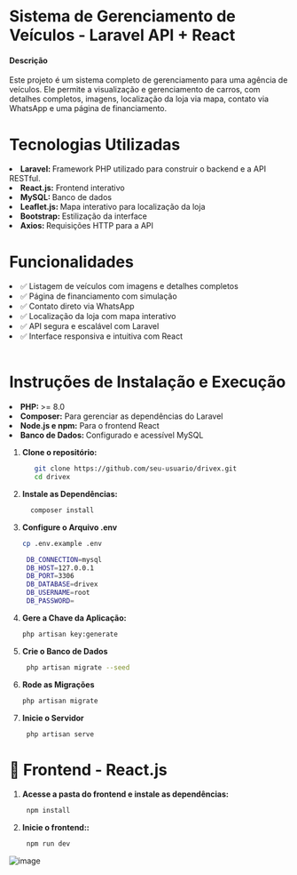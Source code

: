 
<h1>Sistema de Gerenciamento de Veículos - Laravel API + React</h1>

<h4>Descrição</h4>

<p>
Este projeto é um sistema completo de gerenciamento para uma agência de veículos. Ele permite a visualização e gerenciamento de carros, com detalhes completos, imagens, localização da loja via mapa, contato via WhatsApp e uma página de financiamento.
</p>

<h1>Tecnologias Utilizadas</h1>
<li><strong>Laravel: </strong> Framework PHP utilizado para construir o backend e a API RESTful.</li>
<li><strong>React.js:</strong>  Frontend interativo</li>
<li><strong>MySQL: </strong> Banco de dados</li>
<li><strong>Leaflet.js: </strong> Mapa interativo para localização da loja</li>
<li><strong>Bootstrap: </strong> Estilização da interface</li>
<li><strong>Axios: </strong> Requisições HTTP para a API</li>

<h1>Funcionalidades</h1>
<li>✅ Listagem de veículos com imagens e detalhes completos</li>
<li>✅ Página de financiamento com simulação</li>
<li>✅ Contato direto via WhatsApp</li>
<li>✅ Localização da loja com mapa interativo</li>
<li>✅ API segura e escalável com Laravel</li>
<li>✅ Interface responsiva e intuitiva com React</li>
<br>


<h1>Instruções de Instalação e Execução</h1>
<li><strong>PHP: </strong> >= 8.0</li>
<li><strong>Composer:</strong> Para gerenciar as dependências do Laravel</li>
<li><strong>Node.js e npm:</strong> Para o frontend React</li>
<li><strong>Banco de Dados: </strong> Configurado e acessível MySQL</li>



1. **Clone o repositório:**
   ```bash
      git clone https://github.com/seu-usuario/drivex.git
      cd drivex

2. **Instale as Dependências:**
   ```bash
     composer install


3. **Configure o Arquivo .env**
   ```bash
   cp .env.example .env

    DB_CONNECTION=mysql
    DB_HOST=127.0.0.1
    DB_PORT=3306
    DB_DATABASE=drivex
    DB_USERNAME=root
    DB_PASSWORD=   

4. **Gere a Chave da Aplicação:**
   ```bash
   php artisan key:generate

5. **Crie o Banco de Dados**
   ```bash
    php artisan migrate --seed

6. **Rode as Migrações**<br>
    ```bash    
    php artisan migrate

    
7. **Inicie o Servidor**
   ```bash
    php artisan serve


<h1>🎨 Frontend - React.js </h1>

1. **Acesse a pasta do frontend e instale as dependências:**
   ```bash
    npm install

2. **Inicie o frontend::**
   ```bash
    npm run dev


![image](https://github.com/user-attachments/assets/e906eb74-f2b0-4644-893d-864f1c4dcfd9)


